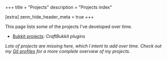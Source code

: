 +++
title = "Projects"
description = "Projects index"

[extra]
zenn_hide_header_meta = true
+++

This page lists some of the projects I've developed over time.

- [Bukkit projects](@/projects/bukkit.md):  _CraftBukkit plugins_

_Lots of projects are missing here, which I intent to add over time. Check out
my [Git profiles][profiles] for a more complete overview of my projects._

[profiles]: @/about.md#me-around-the-web
